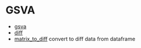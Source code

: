 ﻿# GSVA



+ [gsva](GSVA/gsva.1) 
+ [diff](GSVA/diff.1) 
+ [matrix_to_diff](GSVA/matrix_to_diff.1) convert to diff data from dataframe

